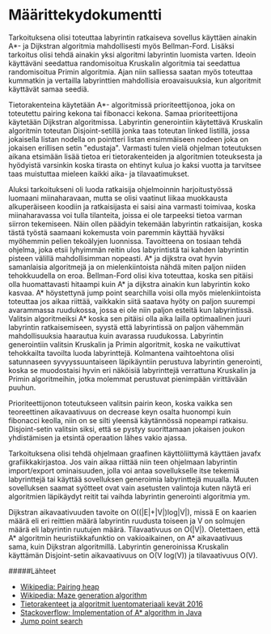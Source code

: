 # Määrittekydokumentti

Tarkoituksena olisi toteuttaa labyrintin ratkaiseva sovellus käyttäen ainakin A*- ja Dijkstran algoritmia mahdollisesti myös Bellman-Ford. 
Lisäksi tarkoitus olisi tehdä ainakin yksi algoritmi labyrintin luomista varten. Ideoin käyttäväni seedattua randomisoitua Kruskalin 
algoritmia tai seedattua randomisoitua Primin algoritmia. Ajan niin salliessa saatan myös toteuttaa kummatkin ja vertailla labyrinttien 
mahdollisia eroavaisuuksia, kun algoritmit käyttävät samaa seediä.

Tietorakenteina käytetään A*- algoritmissä prioriteettijonoa, joka on toteutettu pairing kekona tai fibonacci kekona. Samaa prioriteettijona
käytetään Dijkstran algoritmissa. Labyrintin generointiin käytettävä Kruskalin algoritmin toteutan Disjoint-setillä jonka taas toteutan
linked listillä, jossa jokaisella listan nodella on pointteri listan ensimmäiseen nodeen joka on jokaisen erillisen setin "edustaja". 
Varmasti tulen vielä ohjelman toteutuksen aikana etsimään lisää tietoa eri tietorakenteiden ja algoritmien toteuksesta ja hyödyistä
varsinkin koska tirasta on ehtinyt kulua jo kaksi vuotta ja tarvitsee taas muistuttaa mieleen kaikki aika- ja tilavaatimukset.

Aluksi tarkoitukseni oli luoda ratkaisija ohjelmoinnin harjoitustyössä luomaani miinaharavaan, mutta se olisi vaatinut liikaa muokkausta alkuperäiseen koodiin ja ratkaisijasta ei saisi aina varmasti toimivaa, koska miinaharavassa voi tulla tilanteita, joissa ei ole tarpeeksi tietoa varman siirron tekemiseen. Näin ollen päädyin tekemään labyrintin ratkaisijan, koska tästä työstä saamaani kokemusta voin paremmin käyttää hyväksi myöhemmin pelien tekoälyjen luonnissa.
Tavoitteena on tosiaan tehdä ohjelma, joka etsii lyhyimmän reitin ulos labyrintistä tai kahden labyrintin pisteen välillä mahdollisimman
nopeasti. A* ja dijkstra ovat hyvin samanlaisia algoritmejä ja on mielenkiintoista nähdä miten paljon niiden tehokkuudella on eroa.
Bellman-Ford olisi kiva toteuttaa, koska sen pitäisi olla huomattavasti hitaampi kuin A* ja dijkstra ainakin kun labyrintin koko kasvaa.
A* höystettynä jump point searchilla voisi olla myös mielenkiintoista toteuttaa jos aikaa riittää, vaikkakin siitä saatava hyöty on
paljon suurempi avarammassa ruudukossa, jossa ei ole niin paljon esteitä kun labyrintissä. Valitsin algoritmeiksi A* koska sen pitäisi
olla aika lailla optimaalinen juuri labyrintin ratkaisemiseen, syystä että labyrintissä on paljon vähemmän mahdollisuuksia haarautua kuin
avarassa ruudukossa. Labyrintin generointiin valitsin Kruskalin ja Primin algoritmit, koska ne vaikuttivat tehokkailta tavoilta luoda
labyrinttejä. Kolmantena vaihtoehtona olisi satunnaseen syvyyssuuntaiseen läpikäyntiin perustuva labyrintin generointi, koska se muodostaisi
hyvin eri näköisiä labyrinttejä verrattuna Kruskalin ja Primin algoritmeihin, jotka molemmat perustuvat pienimpään virittävään puuhun.

Prioriteettijonon toteutukseen valitsin pairin keon, koska vaikka sen teoreettinen aikavaativuus on decrease keyn osalta huonompi kuin 
fibonacci keolla, niin on se silti yleensä käytännössä nopeampi ratkaisu. Disjoint-setin valitsin siksi, että se pystyy suorittamaan
jokaisen joukon yhdistämisen ja etsintä operaation lähes vakio ajassa. 

Tarkoituksena olisi tehdä ohjelmaan graafinen käyttöliittymä käyttäen javafx grafiikkakirjastoa. Jos vain aikaa riittää niin teen
ohjelmaan labyrintin import/export ominaisuuden, jolla voi antaa sovellukselle itse tekemiä labyrinttejä tai käyttää sovelluksen
generoimia labyrinttejä muualla. Muuten sovelluksen saamat syötteet ovat vain asetusten valintoja kuten näytä eri algoritmien
läpikäydyt reitit tai vaihda labyrintin generointi algoritmia ym.

Dijkstran aikavaativuuden tavoite on O((|E|+|V|)log|V|), missä E on kaarien määrä eli eri reittien määrä labyrintin ruudusta toiseen ja
V on solmujen määrä eli labyrintin ruutujen määrä. Tilavaativuus on O(|V|). Oletettaen, että A* algoritmin heuristiikkafunktio on
vakioaikainen, on A* aikavaativuus sama, kuin Dijkstran algoritmillä. Labyrintin generoinissa Kruskalin käyttämän Disjoint-setin
aikavaativuus on O(V log(V)) ja tilavaativuus O(V). 


#####Lähteet
- [Wikipedia: Pairing heap](https://en.wikipedia.org/wiki/Pairing_heap)
- [Wikipedia: Maze generation algorithm](https://en.wikipedia.org/wiki/Maze_generation_algorithm)
- [Tietorakenteet ja algoritmit luentomateriaali kevät 2016](https://www.cs.helsinki.fi/u/jkivinen/opetus/tira/k16/luennot.pdf)
- [Stackoverflow: Implementation of A* algorithm in Java](http://stackoverflow.com/questions/4624924/implementation-of-a-star-a-algorithm-in-java)
- [Jump point search](https://harablog.wordpress.com/2011/09/07/jump-point-search/)
